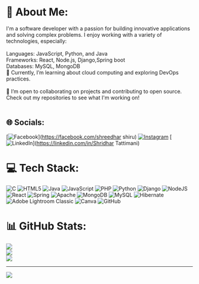 # 💫 About Me:
I'm a software developer with a passion for building innovative applications and solving complex problems. I enjoy working with a variety of technologies, especially:<br><br>Languages: JavaScript, Python, and Java<br>Frameworks: React, Node.js, Django,Spring boot<br>Databases: MySQL, MongoDB<br>🌱 Currently, I’m learning about cloud computing and exploring DevOps practices.<br><br>💼 I’m open to collaborating on projects and contributing to open source. Check out my repositories to see what I'm working on!<br><br>


## 🌐 Socials:
[![Facebook](https://img.shields.io/badge/Facebook-%231877F2.svg?logo=Facebook&logoColor=white)](https://facebook.com/shreedhar shiru) [![Instagram](https://img.shields.io/badge/Instagram-%23E4405F.svg?logo=Instagram&logoColor=white)](https://instagram.com/its_me_shreeee) [![LinkedIn](https://img.shields.io/badge/LinkedIn-%230077B5.svg?logo=linkedin&logoColor=white)](https://linkedin.com/in/Shridhar Tattimani) 

# 💻 Tech Stack:
![C](https://img.shields.io/badge/c-%2300599C.svg?style=for-the-badge&logo=c&logoColor=white) ![HTML5](https://img.shields.io/badge/html5-%23E34F26.svg?style=for-the-badge&logo=html5&logoColor=white) ![Java](https://img.shields.io/badge/java-%23ED8B00.svg?style=for-the-badge&logo=openjdk&logoColor=white) ![JavaScript](https://img.shields.io/badge/javascript-%23323330.svg?style=for-the-badge&logo=javascript&logoColor=%23F7DF1E) ![PHP](https://img.shields.io/badge/php-%23777BB4.svg?style=for-the-badge&logo=php&logoColor=white) ![Python](https://img.shields.io/badge/python-3670A0?style=for-the-badge&logo=python&logoColor=ffdd54) ![Django](https://img.shields.io/badge/django-%23092E20.svg?style=for-the-badge&logo=django&logoColor=white) ![NodeJS](https://img.shields.io/badge/node.js-6DA55F?style=for-the-badge&logo=node.js&logoColor=white) ![React](https://img.shields.io/badge/react-%2320232a.svg?style=for-the-badge&logo=react&logoColor=%2361DAFB) ![Spring](https://img.shields.io/badge/spring-%236DB33F.svg?style=for-the-badge&logo=spring&logoColor=white) ![Apache](https://img.shields.io/badge/apache-%23D42029.svg?style=for-the-badge&logo=apache&logoColor=white) ![MongoDB](https://img.shields.io/badge/MongoDB-%234ea94b.svg?style=for-the-badge&logo=mongodb&logoColor=white) ![MySQL](https://img.shields.io/badge/mysql-4479A1.svg?style=for-the-badge&logo=mysql&logoColor=white) ![Hibernate](https://img.shields.io/badge/Hibernate-59666C?style=for-the-badge&logo=Hibernate&logoColor=white) ![Adobe Lightroom Classic](https://img.shields.io/badge/Adobe%20Lightroom%20Classic-31A8FF.svg?style=for-the-badge&logo=Adobe%20Lightroom%20Classic&logoColor=white) ![Canva](https://img.shields.io/badge/Canva-%2300C4CC.svg?style=for-the-badge&logo=Canva&logoColor=white) ![GitHub](https://img.shields.io/badge/github-%23121011.svg?style=for-the-badge&logo=github&logoColor=white)
# 📊 GitHub Stats:
![](https://github-readme-stats.vercel.app/api?username=Shridhar-2002&theme=dark&hide_border=false&include_all_commits=true&count_private=true)<br/>
![](https://github-readme-streak-stats.herokuapp.com/?user=Shridhar-2002&theme=dark&hide_border=false)<br/>
![](https://github-readme-stats.vercel.app/api/top-langs/?username=Shridhar-2002&theme=dark&hide_border=false&include_all_commits=true&count_private=true&layout=compact)

---
[![](https://visitcount.itsvg.in/api?id=Shridhar-2002&icon=0&color=0)](https://visitcount.itsvg.in)

<!-- Proudly created with GPRM ( https://gprm.itsvg.in ) -->
